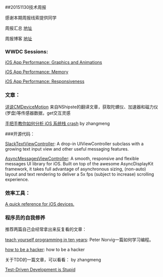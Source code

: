##20151130技术周报

感谢本期周报线索提供同学

周报汇总 [地址](https://github.com/BaiduHiDeviOS/iOS-Tech-Weekly)

周报博客 [地址](http://baiduhidevios.github.io/)

### WWDC Sessions:
[iOS App Performance: Graphics and Animations](https://developer.apple.com/videos/play/wwdc2012-238/)

[iOS App Performance: Memory](https://developer.apple.com/videos/play/wwdc2012-242/)

[iOS App Performance: Responsiveness](https://developer.apple.com/videos/play/wwdc2012-235/)



### 文章：
[详说CMDeviceMotion](http://www.cocoachina.com/ios/20141103/10111.html) 来自NShipste的翻译文章，获取陀螺仪、加速器和磁力仪(罗盘)等传感器数据，get交互灵感

[手把手教你如何分析 iOS 系统栈 crash](http://mp.weixin.qq.com/s?__biz=MzA3NTYzODYzMg==&mid=401345907&idx=2&sn=48a7eba21b218d8fec9dafb52b0b2b26&scene=0&key=ff7411024a07f3eb8bc0c14c5749836340744b2c4098567c144c87554887ba7c7107f1c64e7cd4261575168353bd8783) by zhangmeng

###开源代码：

[SlackTextViewController](https://github.com/slackhq/SlackTextViewController): A drop-in UIViewController subclass with a growing text input view and other useful messaging features.

[AsyncMessagesViewController](https://github.com/nguyenhuy/AsyncMessagesViewController): A smooth, responsive and flexible messages UI library for iOS. Built on top of the awesome AsyncDisplayKit framework, it takes full advantage of asynchronous sizing, (non-auto) layout and text rendering to deliver a 5x fps (subject to increase) scrolling experience.

### 效率工具：
[A quick reference for iOS devices.](http://iosres.com/)

### 程序员的自我修养

推荐两篇自己会经常拿出来反复看的文章：

[teach yourself programming in ten years](http://norvig.com/21-days.html): Peter Norvig一篇如何学习编程。

[how to be a hacker](http://www.catb.org/esr/faqs/hacker-howto.html): how to be a hacker

关于TDD的一篇文章，可以看看： by zhangmeng

[Test-Driven Development is Stupid](http://geometrian.com/programming/tutorials/testing/test-first.php)
